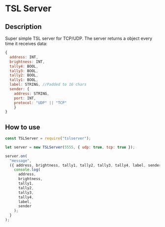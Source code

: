 # TSL Server

## Description

Super simple TSL server for TCP/UDP.
The server returns a object every time it receives data:

```javascript
{
  address: INT,
  brightness: INT,
  tally4: BOOL,
  tally3: BOOL,
  tally2: BOOL,
  tally1: BOOL,
  label: STRING, //Padded to 16 chars
  sender: {
    address: STRING,
    port: INT,
    protocol: "UDP" || "TCP"
    }
}
```

## How to use

```javascript
const TSLServer = require("tslserver");

let server = new TSLServer(5555, { udp: true, tcp: true });

server.on(
  "message",
  ({ address, brightness, tally1, tally2, tally3, tally4, label, sender }) => {
    console.log(
      address,
      brightness,
      tally1,
      tally2,
      tally3,
      tally4,
      label,
      sender
    );
  }
);
```
